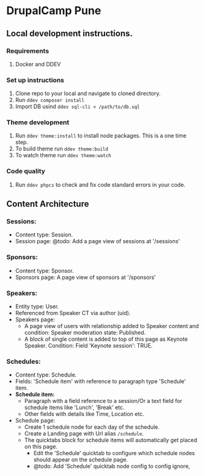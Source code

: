 # DrupalCamp Pune
## Local development instructions.
### Requirements
1. Docker and DDEV
### Set up instructions
1. Clone repo to your local and navigate to cloned directory.
2. Run `ddev composer install`
3. Import DB usind `ddev sql-cli < /path/to/db.sql`
### Theme development
1. Run `ddev theme:install` to install node packages. This is a one time step.
2. To build theme run `ddev theme:build`
3. To watch theme run `ddev theme:watch`
### Code quality
1. Run `ddev phpcs` to check and fix code standard errors in your code.


## Content Architecture
### Sessions:
- Content type: Session.
- Session page: @todo: Add a page view of sessions at '/sessions'
### Sponsors:
- Content type: Sponsor.
- Sponsors page: A page view of sponsors at '/sponsors'
### Speakers:
- Entity type: User.
- Referenced from Speaker CT via author (uid).
- Speakers page:
  - A page view of users with relationship added to Speaker content and condition: Speaker moderation state: Published.
  - A block of single content is added to top of this page as Keynote Speaker. Condition: Field 'Keynote session': TRUE.
### Schedules:
- Content type: Schedule.
- Fields: 'Schedule item' with reference to paragraph type 'Schedule' item.
- **Schedule item:**
  - Paragraph with a field reference to a session/Or a text field for schedule items like 'Lunch', 'Break' etc.
  - Other fields with details like Time, Location etc.
- Schedule page:
  - Create 1 schedule node for each day of the schedule.
  - Create a Landing page with Url alias `/schedule`.
  - The quicktabs block for schedule items will automatically get placed on this page.
    - Edit the 'Schedule' quicktab to configure which schedule nodes should appear on the schedule page.
    - @todo: Add 'Schedule' quicktab node config to config ignore,
